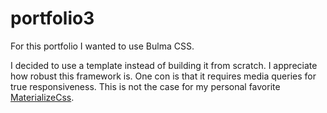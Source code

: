 # portfolio3

For this portfolio I wanted to use Bulma CSS. 

I decided to use a template instead of building it from scratch. I appreciate how robust this framework is. One con is that it requires media queries for true responsiveness. This is not the case for my personal favorite [MaterializeCss](https://materializecss.com/).